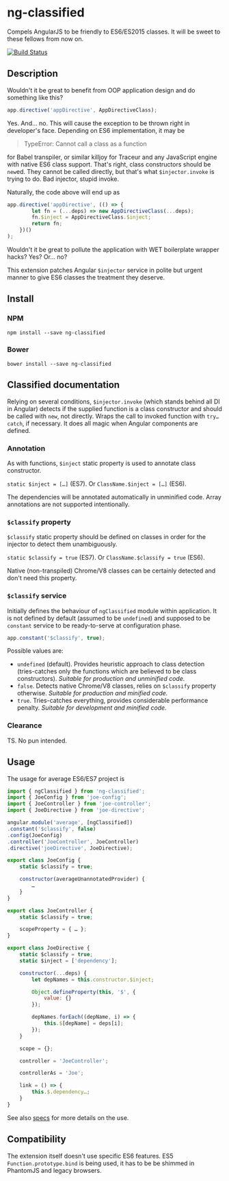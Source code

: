 # ng-classified

Compels AngularJS to be friendly to ES6/ES2015 classes. It will be sweet to these fellows from now on.

[![Build Status](https://travis-ci.org/ex-machine/ng-classified.png?branch=master)](https://travis-ci.org/ex-machine/ng-classified)

## Description

Wouldn't it be great to benefit from OOP application design and do something like this?

```javascript
app.directive('appDirective', AppDirectiveClass);
```

Yes. And... no. This will cause the exception to be thrown right in developer's face. Depending on ES6 implementation, it may be

> TypeError: Cannot call a class as a function

for Babel transpiler, or similar killjoy for Traceur and any JavaScript engine with native ES6 class support. That's right, class constructors should be `new`ed. They cannot be called directly, but that's what `$injector.invoke` is trying to do. Bad injector, stupid invoke.

Naturally, the code above will end up as

```javascript
app.directive('appDirective', (() => {
		let fn = (...deps) => new AppDirectiveClass(...deps);
		fn.$inject = AppDirectiveClass.$inject;
		return fn;
	})()
);
```

Wouldn't it be great to pollute the application with WET boilerplate wrapper hacks? Yes? Or... no?

This extension patches Angular `$injector` service in polite but urgent manner to give ES6 classes the treatment they deserve.

## Install

### NPM

    npm install --save ng-classified

### Bower

    bower install --save ng-classified

## Classified documentation

 Relying on several conditions, `$injector.invoke` (which stands behind all DI in Angular) detects if the supplied function is a class constructor and should be called with `new`, not directly. Wraps the call to invoked function with `try…catch`, if necessary. It does all magic when Angular components are defined.


### Annotation

As with functions, `$inject` static property is used to annotate class constructor.

`static $inject = […]` (ES7). Or `ClassName.$inject = […]` (ES6).

The dependencies will be annotated automatically in unminified code. Array annotations are not supported intentionally. 

### `$classify` property

`$classify` static property should be defined on classes in order for the injector to detect them unambiguously.

`static $classify = true` (ES7). Or `ClassName.$classify = true` (ES6).


Native (non-transpiled) Chrome/V8 classes can be certainly detected and don't need this property. 

### `$classify` service

Initially defines the behaviour of `ngClassified` module within application. It is not defined by default (assumed to be `undefined`) and supposed to be `constant` service to be ready-to-serve at configuration phase.

```javascript
app.constant('$classify', true);
```

Possible values are:
- `undefined` (default). Provides heuristic approach to class detection (tries-catches only the functions which are believed to be class constructors). *Suitable for production and unminified code.*
- `false`. Detects native Chrome/V8 classes, relies on `$classify` property otherwise. *Suitable for production and minified code.*
- `true`. Tries-catches everything, provides considerable performance penalty. *Suitable for development and minified code.*

### Clearance

TS. No pun intended.

## Usage

The usage for average ES6/ES7 project is

```javascript
import { ngClassified } from 'ng-classified';
import { JoeConfig } from 'joe-config';
import { JoeController } from 'joe-controller';
import { JoeDirective } from 'joe-directive';

angular.module('average', [ngClassified])
.constant('$classify', false)
.config(JoeConfig)
.controller('JoeController', JoeController)
.directive('joeDirective', JoeDirective);

```

```javascript
export class JoeConfig {
	static $classify = true;

	constructor(averageUnannotatedProvider) {
		…
	}
}
```

```javascript
export class JoeController {
	static $classify = true;

	scopeProperty = { … };  
}
```

```javascript
export class JoeDirective {
	static $classify = true;
	static $inject = ['dependency'];

	constructor(...deps) {
		let depNames = this.constructor.$inject;

		Object.defineProperty(this, '$', {
			value: {}
		});

		depNames.forEach((depName, i) => {
			this.$[depName] = deps[i]; 
		});
	}

	scope = {};

	controller = 'JoeController';

	controllerAs = 'Joe';

	link = () => {
		this.$.dependency…;
	}
}
```

See also [specs](https://github.com/ex-machine/ng-classified/tree/master/test) for more details on the use.

## Compatibility

The extension itself doesn't use specific ES6 features. ES5 `Function.prototype.bind` is being used, it has to be be shimmed in PhantomJS and legacy browsers.